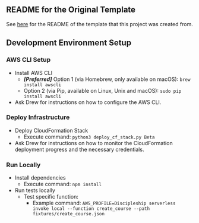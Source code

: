 ## README for the Original Template
See [here](https://github.com/AnomalyInnovations/serverless-nodejs-starter/blob/master/README.md) for the README of the template that this project was created from.

## Development Environment Setup
### AWS CLI Setup
* Install AWS CLI
  * ***[Preferred]*** Option 1 (via Homebrew, only available on macOS): `brew install awscli`
  * Option 2 (via Pip, available on Linux, Unix and macOS): `sudo pip install awscli`
* Ask Drew for instructions on how to configure the AWS CLI.

### Deploy Infrastructure
* Deploy CloudFormation Stack
  * Execute command: `python3 deploy_cf_stack.py Beta`
* Ask Drew for instructions on how to monitor the CloudFormation deployment progress and the necessary credentials.

### Run Locally
* Install dependencies
  * Execute command: `npm install`
* Run tests locally
  * Test specific function:
    * Example command: `AWS_PROFILE=Discipleship serverless invoke local --function create_course --path fixtures/create_course.json`
